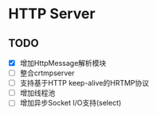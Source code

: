 HTTP Server
===========
## TODO
- [x] 增加HttpMessage解析模块
- [ ] 整合crtmpserver
- [ ] 支持基于HTTP keep-alive的HRTMP协议
- [ ] 增加线程池
- [ ] 增加异步Socket I/O支持(select)

